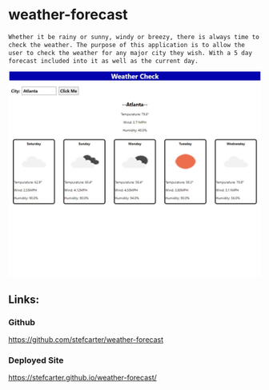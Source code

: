 # weather-forecast
    Whether it be rainy or sunny, windy or breezy, there is always time to check the weather. The purpose of this application is to allow the user to check the weather for any major city they wish. With a 5 day forecast included into it as well as the current day. 

![](./weatherapp.jpg)

## Links:
### Github
https://github.com/stefcarter/weather-forecast

### Deployed Site
https://stefcarter.github.io/weather-forecast/